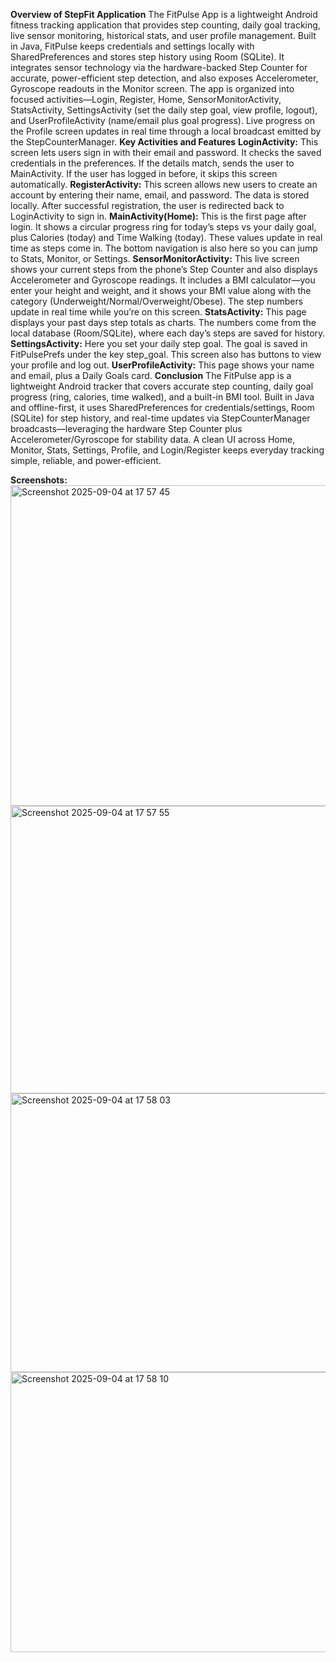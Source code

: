 **Overview of StepFit Application**
The FitPulse App is a lightweight Android fitness tracking application that provides step counting, daily goal tracking, live sensor monitoring, historical stats, and user profile management. Built in Java, FitPulse keeps credentials and settings locally with SharedPreferences and stores step history using Room (SQLite). It integrates sensor technology via the hardware-backed Step Counter for accurate, power-efficient step detection, and also exposes Accelerometer, Gyroscope readouts in the Monitor screen. The app is organized into focused activities—Login, Register, Home, SensorMonitorActivity, StatsActivity, SettingsActivity (set the daily step goal, view profile, logout), and UserProfileActivity (name/email plus goal progress). Live progress on the Profile screen updates in real time through a local broadcast emitted by the StepCounterManager.
**Key Activities and Features**
**LoginActivity:**
This screen lets users sign in with their email and password. It checks the saved credentials in the preferences. If the details match, sends the user to MainActivity. If the user has logged in before, it skips this screen automatically.
**RegisterActivity:**
This screen allows new users to create an account by entering their name, email, and password. The data is stored locally. After successful registration, the user is redirected back to LoginActivity to sign in.
**MainActivity(Home):**
This is the first page after login. It shows a circular progress ring for today’s steps vs your daily goal, plus Calories (today) and Time Walking (today). These values update in real time as steps come in. The bottom navigation is also here so you can jump to Stats, Monitor, or Settings.
**SensorMonitorActivity:**
This live screen shows your current steps from the phone’s Step Counter and also displays Accelerometer and Gyroscope readings. It includes a BMI calculator—you enter your height and weight, and it shows your BMI value along with the category (Underweight/Normal/Overweight/Obese). The step numbers update in real time while you’re on this screen.
**StatsActivity:**
This page displays your past days step totals as charts. The numbers come from the local database (Room/SQLite), where each day’s steps are saved for history.
**SettingsActivity:**
Here you set your daily step goal. The goal is saved in FitPulsePrefs under the key step_goal. This screen also has buttons to view your profile and log out.
**UserProfileActivity:**
This page shows your name and email, plus a Daily Goals card.
**Conclusion**
The FitPulse app is a lightweight Android tracker that covers accurate step counting, daily goal progress (ring, calories, time walked), and a built-in BMI tool. Built in Java and offline-first, it uses SharedPreferences for credentials/settings, Room (SQLite) for step history, and real-time updates via StepCounterManager broadcasts—leveraging the hardware Step Counter plus Accelerometer/Gyroscope for stability data. A clean UI across Home, Monitor, Stats, Settings, Profile, and Login/Register keeps everyday tracking simple, reliable, and power-efficient.

**Screenshots:**
<img width="587" height="513" alt="Screenshot 2025-09-04 at 17 57 45" src="https://github.com/user-attachments/assets/e1ab5fa6-7ea2-4a0f-ac05-94ed9b72dd88" />
<img width="579" height="460" alt="Screenshot 2025-09-04 at 17 57 55" src="https://github.com/user-attachments/assets/3cacdd38-1cc3-44c9-9b22-dfc46366c5e2" />
<img width="577" height="446" alt="Screenshot 2025-09-04 at 17 58 03" src="https://github.com/user-attachments/assets/5141d7d1-59b6-4f26-aacf-0c5545c137b3" />
<img width="573" height="448" alt="Screenshot 2025-09-04 at 17 58 10" src="https://github.com/user-attachments/assets/68adfb5d-a87f-4bc1-a32e-f28d5c1c431b" />
